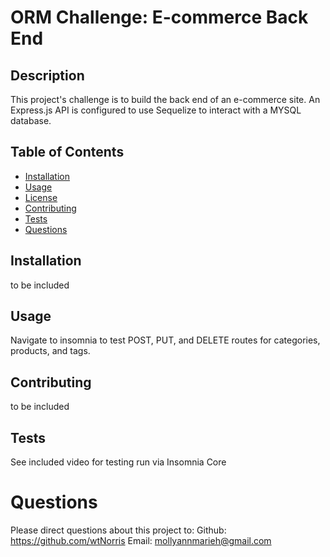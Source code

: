# ORM Challenge: E-commerce Back End

## Description
  This project's challenge is to build the back end of an e-commerce site. An Express.js API is configured to use Sequelize to interact with a MYSQL database.

## Table of Contents
  * [Installation](#installation)
  * [Usage](#usage)
  * [License](#license)
  * [Contributing](#contributing)
  * [Tests](#tests)
  * [Questions](#questions)
  
## Installation
  to be included

## Usage
  Navigate to insomnia to test POST, PUT, and DELETE routes for categories, products, and tags.

## Contributing
  to be included

## Tests
  See included video for testing run via Insomnia Core

# Questions
  Please direct questions about this project to:
  Github: https://github.com/wtNorris
  Email: mollyannmarieh@gmail.com